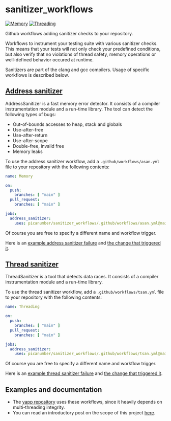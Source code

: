 # sanitizer_workflows

[![Memory](https://github.com/picanumber/sanitizer_workflows/actions/workflows/asan.yml/badge.svg)](https://github.com/picanumber/sanitizer_workflows/actions/workflows/asan.yml)
[![Threading](https://github.com/picanumber/sanitizer_workflows/actions/workflows/tsan.yml/badge.svg)](https://github.com/picanumber/sanitizer_workflows/actions/workflows/tsan.yml)

Github workflows adding sanitizer checks to your repository.

Workflows to instrument your testing suite with various sanitizer checks. This means that your tests will not only check your predefined conditions, but also verify that no violations of thread safety, memory operations or well-defined behavior occured at runtime.

Sanitizers are part of the clang and gcc compilers. Usage of specific workflows is described below.

## [Address sanitizer](https://clang.llvm.org/docs/AddressSanitizer.html)

AddressSanitizer is a fast memory error detector. It consists of a compiler instrumentation module and a run-time library. The tool can detect the following types of bugs:

* Out-of-bounds accesses to heap, stack and globals
* Use-after-free
* Use-after-return
* Use-after-scope
* Double-free, invalid free
* Memory leaks

To use the address sanitizer workflow, add a `.github/workflows/asan.yml` file to your repository with the following contents:

```yaml
name: Memory

on:
  push:
    branches: [ "main" ]
  pull_request:
    branches: [ "main" ]

jobs:
  address_sanitizer:
    uses: picanumber/sanitizer_workflows/.github/workflows/asan.yml@main
```

Of course you are free to specify a different name and workflow trigger. 

Here is an [example address sanitizer failure](https://github.com/picanumber/sanitizer_workflows/runs/7161397146?check_suite_focus=true#step:7:37) and [the change that triggered it](https://github.com/picanumber/sanitizer_workflows/pull/1/commits/4a75bcf82f516fe51557ff42cbbde4ef33238f2a).

## [Thread sanitizer](https://clang.llvm.org/docs/ThreadSanitizer.html)

ThreadSanitizer is a tool that detects data races. It consists of a compiler instrumentation module and a run-time library.

To use the thread sanitizer workflow, add a `.github/workflows/tsan.yml` file to your repository with the following contents:

```yaml
name: Threading

on:
  push:
    branches: [ "main" ]
  pull_request:
    branches: [ "main" ]

jobs:
  address_sanitizer:
    uses: picanumber/sanitizer_workflows/.github/workflows/tsan.yml@main  
```

Of course you are free to specify a different name and workflow trigger. 

Here is an [example thread sanitizer failure](https://github.com/picanumber/sanitizer_workflows/runs/7161765319?check_suite_focus=true#step:7:48) and [the change that triggered it](https://github.com/picanumber/sanitizer_workflows/pull/2/commits/cc83fc8f802e39793aff6ab17b33a9ef83055cdd).

## Examples and documentation

* The [yapp repository](https://github.com/picanumber/yapp) uses these workflows, since it heavily depends on multi-threading integrity.
* You can read an introductory post on the scope of this project [here]().
